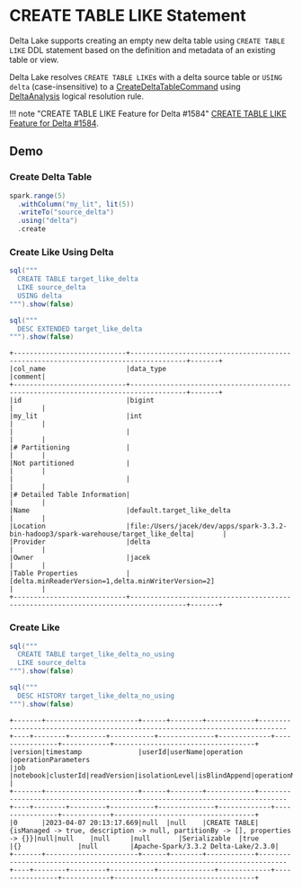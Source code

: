 # CREATE TABLE LIKE Statement

Delta Lake supports creating an empty new delta table using `CREATE TABLE LIKE` DDL statement based on the definition and metadata of an existing table or view.

Delta Lake resolves `CREATE TABLE LIKE`s with a delta source table or `USING delta` (case-insensitive) to a [CreateDeltaTableCommand](../commands/CreateDeltaTableCommand.md) using [DeltaAnalysis](../DeltaAnalysis.md) logical resolution rule.

!!! note "CREATE TABLE LIKE Feature for Delta #1584"
    [CREATE TABLE LIKE Feature for Delta #1584](https://github.com/delta-io/delta/pull/1584).

## Demo

### Create Delta Table

```scala
spark.range(5)
  .withColumn("my_lit", lit(5))
  .writeTo("source_delta")
  .using("delta")
  .create
```

### Create Like Using Delta

```scala
sql("""
  CREATE TABLE target_like_delta
  LIKE source_delta
  USING delta
""").show(false)
```

```scala
sql("""
  DESC EXTENDED target_like_delta
""").show(false)
```

```text
+----------------------------+------------------------------------------------------------------------------------+-------+
|col_name                    |data_type                                                                           |comment|
+----------------------------+------------------------------------------------------------------------------------+-------+
|id                          |bigint                                                                              |       |
|my_lit                      |int                                                                                 |       |
|                            |                                                                                    |       |
|# Partitioning              |                                                                                    |       |
|Not partitioned             |                                                                                    |       |
|                            |                                                                                    |       |
|# Detailed Table Information|                                                                                    |       |
|Name                        |default.target_like_delta                                                           |       |
|Location                    |file:/Users/jacek/dev/apps/spark-3.3.2-bin-hadoop3/spark-warehouse/target_like_delta|       |
|Provider                    |delta                                                                               |       |
|Owner                       |jacek                                                                               |       |
|Table Properties            |[delta.minReaderVersion=1,delta.minWriterVersion=2]                                 |       |
+----------------------------+------------------------------------------------------------------------------------+-------+
```

### Create Like

```scala
sql("""
  CREATE TABLE target_like_delta_no_using
  LIKE source_delta
""").show(false)
```

```scala
sql("""
  DESC HISTORY target_like_delta_no_using
""").show(false)
```

```text
+-------+-----------------------+------+--------+------------+-----------------------------------------------------------------------------+----+--------+---------+-----------+--------------+-------------+----------------+------------+-----------------------------------+
|version|timestamp              |userId|userName|operation   |operationParameters                                                          |job |notebook|clusterId|readVersion|isolationLevel|isBlindAppend|operationMetrics|userMetadata|engineInfo                         |
+-------+-----------------------+------+--------+------------+-----------------------------------------------------------------------------+----+--------+---------+-----------+--------------+-------------+----------------+------------+-----------------------------------+
|0      |2023-04-07 20:13:17.669|null  |null    |CREATE TABLE|{isManaged -> true, description -> null, partitionBy -> [], properties -> {}}|null|null    |null     |null       |Serializable  |true         |{}              |null        |Apache-Spark/3.3.2 Delta-Lake/2.3.0|
+-------+-----------------------+------+--------+------------+-----------------------------------------------------------------------------+----+--------+---------+-----------+--------------+-------------+----------------+------------+-----------------------------------+
```
